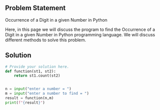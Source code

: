 ## Problem Statement 

Occurrence of a Digit in a given Number in Python
 
 
Here, in this page we will discuss the program to find the Occurrence of a Digit in a given Number in Python programming language. We will discuss different methods to solve this problem.

## Solution

```python
# Provide your solution here.
def function(st1, st2):
    return st1.count(st2)


n = input("enter a number = ")
m = input("enter a number to find = ")
result = function(n,m)
print(f"{result}")
